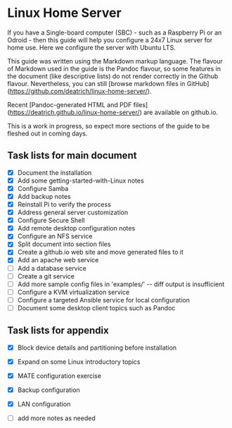 # Linux Home Server

If you have a Single-board computer (SBC) - such as a Raspberry Pi or
an Odroid - then this guide will help you configure a 24x7 Linux server
for home use.  Here we configure the server with Ubuntu LTS.

This guide was written using the Markdown markup language.  The flavour
of Markdown used in the guide is the Pandoc flavour, so some features in
the document (like descriptive lists) do not render correctly in the
Github flavour.  Nevertheless, you can still 
[browse markdown files in GitHub]
(https://github.com/deatrich/linux-home-server/).

Recent [Pandoc-generated HTML and PDF files]
(https://deatrich.github.io/linux-home-server/) are available on github.io.

This is a work in progress, so expect more sections of the guide to be
fleshed out in coming days.

## Task lists for main document
- [x] Document the installation 
- [x] Add some getting-started-with-Linux notes
- [x] Configure Samba
- [x] Add backup notes
- [x] Reinstall Pi to verify the process 
- [x] Address general server customization
- [x] Configure Secure Shell
- [x] Add remote desktop configuration notes
- [x] Configure an NFS service
- [x] Split document into section files
- [x] Create a github.io web site and move generated files to it
- [x] Add an apache web service
- [ ] Add a database service
- [ ] Create a git service
- [ ] Add more sample config files in 'examples/' -- diff output is insufficient
- [ ] Configure a KVM virtualization service
- [ ] Configure a targeted Ansible service for local configuration
- [ ] Document some desktop client topics such as Pandoc

## Task lists for appendix ##
- [x] Block device details and partitioning before installation
- [x] Expand on some Linux introductory topics
- [x] MATE configuration exercise
- [x] Backup configuration
- [x] LAN configuration
- [ ] add more notes as needed

